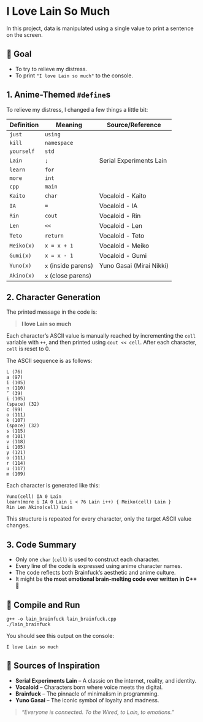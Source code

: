 # I Love Lain So Much

In this project, data is manipulated using a single value to print a sentence on the screen.

## 🎯 Goal

- To try to relieve my distress.
- To print `"I love Lain so much"` to the console.

## 1. Anime-Themed `#define`s

To relieve my distress, I changed a few things a little bit:

| Definition | Meaning             | Source/Reference         |
| ---------- | ------------------- | ------------------------ |
| `just`     | `using`             |                          |
| `kill`     | `namespace`         |                          |
| `yourself` | `std`               |                          |
| `Lain`     | `;`                 | Serial Experiments Lain  |
| `learn`    | `for`               |                          |
| `more`     | `int`               |                          |
| `cpp`      | `main`              |                          |
| `Kaito`    | `char`              | Vocaloid - Kaito         |
| `IA`       | `=`                 | Vocaloid - IA            |
| `Rin`      | `cout`              | Vocaloid - Rin           |
| `Len`      | `<<`                | Vocaloid - Len           |
| `Teto`     | `return`            | Vocaloid - Teto          |
| `Meiko(x)` | `x = x + 1`         | Vocaloid - Meiko         |
| `Gumi(x)`  | `x = x - 1`         | Vocaloid - Gumi          |
| `Yuno(x)`  | `x` (inside parens) | Yuno Gasai (Mirai Nikki) |
| `Akino(x)` | `x` (close parens)  |                          |

## 2. Character Generation

The printed message in the code is:

> **I love Lain so much**

Each character’s ASCII value is manually reached by incrementing the `cell` variable with `++`, and then printed using `cout << cell`. After each character, `cell` is reset to 0.

The ASCII sequence is as follows:

```
L (76)
a (97)
i (105)
n (110)
’ (39)
i (105)
(space) (32)
c (99)
o (111)
k (107)
(space) (32)
s (115)
e (101)
v (118)
i (105)
y (121)
o (111)
r (114)
u (117)
m (109)
```

Each character is generated like this:

```
Yuno(cell) IA 0 Lain
learn(more i IA 0 Lain i < 76 Lain i++) { Meiko(cell) Lain }
Rin Len Akino(cell) Lain
```

This structure is repeated for every character, only the target ASCII value changes.

## 3. Code Summary

- Only one `char` (`cell`) is used to construct each character.
- Every line of the code is expressed using anime character names.
- The code reflects both Brainfuck’s aesthetic and anime culture.
- It might be **the most emotional brain-melting code ever written in C++** 💜

## 🚀 Compile and Run

```
g++ -o lain_brainfuck lain_brainfuck.cpp
./lain_brainfuck
```

You should see this output on the console:

```
I love Lain so much
```

## 💬 Sources of Inspiration

- **Serial Experiments Lain** – A classic on the internet, reality, and identity.
- **Vocaloid** – Characters born where voice meets the digital.
- **Brainfuck** – The pinnacle of minimalism in programming.
- **Yuno Gasai** – The iconic symbol of loyalty and madness.

> _“Everyone is connected. To the Wired, to Lain, to emotions.”_
